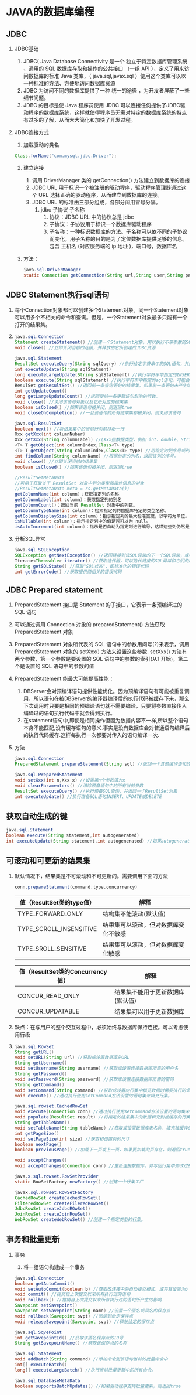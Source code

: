# JAVA的数据库编程

## JDBC

1. JDBC基础

   1. JDBC( Java Database Connectivity 是一个 独立于特定数据库管理系统 、通用的 SQL 数据库存取和操作的公共接口 （一组 API ），定义了用来访问数据库的标准 Java 类库，（ java.sql,javax.sql ）使用这个类库可以以一种标准的方法、方便地访问数据库资源
   2. JDBC 为访问不同的数据库提供了一种 统一的途径 ，为开发者屏蔽了一些细节问题。
   3. JDBC 的目标是使 Java 程序员使用 JDBC 可以连接任何提供了JDBC驱动程序的数据库系统，这样就使得程序员无需对特定的数据库系统的特点有过多的了解，从而大大简化和加快了开发过程。

2. JDBC连接方式

   1. 加载驱动的类名

   ~~~java
   Class.forName("com.mysql.jdbc.Driver");
   ~~~

   2. 建立连接

      1. 调用 DriverManager 类的 getConnection() 方法建立到数据库的连接
      2. JDBC URL 用于标识一个被注册的驱动程序，驱动程序管理器通过这个 URL 选择正确的驱动程序，从而建立到数据库的连接。
      3. JDBC URL 的标准由三部分组成，各部分间用冒号分隔。
         1. jdbc 子协议 子名称
            1. 协议：JDBC URL 中的协议总是 jdbc
            2. 子协议：子协议用于标识一个数据库驱动程序
            3. 子名称：一种标识数据库的方法。子名称可以依不同的子协议而变化，用子名称的目的是为了定位数据库提供足够的信息。包含 主机名 (对应服务端的 ip 地址 )，端口号，数据库名

   3. 方法：

      ~~~java
      java.sql.DriverManager
      static Connection getConnection(String url,String user,String password) //建立一个到指定数据库的连接，并返回一个Connection对象
      ~~~
## JDBC Statement执行sql语句

1. 每个Connection对象都可以创建多个Statement对象。同一个Statement对象可以用多个不相关的命令和查询。但是，一个Statement对象最多只能有一个打开的结果集。

2. ~~~java
   java.sql.Connection
   Statement createStatement() //创建一个Statement对象，用以执行不带参数的SQL查询和更新
   void close() //立即关闭当前的连接，并释放由它所创建的JDBC资源
   
   java.sql.Statement
   ResultSet executeQuery(String sqlQuery) //执行给定字符串中的SQL语句，并返回一个用于查看查询结果的ResultSet对象
   int executeUpdate(String sqlStatment) 
   long executeLargeUpdate(String sqlStatement) //执行字符串中指定的INSERT、update、或Delete等SQL语句。还可以执行DDL语句。返回受影响的行数，如果是没有更新计数的语句，则返回0。
   boolean execute(String sqlStatement) //执行字符串中指定的sql语句。可能会产生多个结果集和更新计数。
   ResulSet getResultSet() //返回前一条查询语句的结果集。如果前一条语句未产生结果集，则返回null值
   int getUpdateCount() 
   long getLargeUpdateCount() //返回受前一条更新语句影响的行数。
   void close() //关闭该语句对象以及它所对应的结果集
   boolean isColsed() //如果该语句被关闭，则返回true
   void closeOnCompletion() //一旦该语句的所有结果集都被关闭，则关闭该语句
   
   java.sql.ResultSet
   boolean next() //将结果集中的当前行向前移动一行
   Xxx getXxx(int columnNuber)
   Xxx getXxx(String columnLabel) //(Xxx指数据类型，例如 int、double、String和Date等)
   <T> T getObject(int columnIndex,Class<T> type)
   <T> T getObject(String columnIndex,Class<T> type) //用给定的列序号或列标签返回或更新该列的值，并将值转换成指定的类型
   int findColumn(String columnName) //根据给定的列名，返回该列的序号。
   void close() //立即关闭当前的结果集
   boolean isClosed() //如果该语句被关闭，则返回true
       
   //ResultSetMetaData
   //可用于获取关于 ResultSet 对象中列的类型和属性信息的对象
   //ResultSetMetaData meta = rs.getMetaData();
   getColumnName(int column)：获取指定列的名称
   getColumnLabel(int column)：获取指定列的别名
   getColumnCount()：返回当前 ResultSet 对象中的列数。
   getColumnTypeName(int column)：检索指定列的数据库特定的类型名称。
   getColumnDisplaySize(int column)：指示指定列的最大标准宽度，以字符为单位。
   isNullable(int column)：指示指定列中的值是否可以为 null。
   isAutoIncrement(int column)：指示是否自动为指定列进行编号，这样这些列仍然是只读的。
   ~~~
   
3. 分析SQL异常

   ~~~java
   java.sql.SQLException
   SQLException getNextException() //返回链接到该SQL异常的下一个SQL异常，或者在到达链尾时返回null
   Iterate<Throwable> iterator() //获取迭代器，可以迭代链接的SQL异常和它们的成因
   String getSQLState() //获取"SQL状态"，即标准化的错误代码
   int getErrorCode() //获取提供商相关的错误代码
   ~~~

## JDBC Prepared statement 

1. PreparedStatement 接口是 Statement 的子接口，它表示一条预编译过的SQL 语句

2. 可以通过调用 Connection 对象的 preparedStatement() 方法获取PreparedStatement 对象

3. PreparedStatement 对象所代表的 SQL 语句中的参数用问号(?)来表示，调用 PreparedStatement 对象的 setXxx() 方法来设置这些参数. setXxx() 方法有两个参数，第一个参数是要设置的 SQL 语句中的参数的索引(从1 开始)，第二个是设置的 SQL 语句中的参数的值

4. PreparedStatement 能最大可能提高性能：

   1. DBServer会对预编译语句提供性能优化。因为预编译语句有可能被重复调用，所以语句在被DBServer的编译器编译后的执行代码被缓存下来，那么下次调用时只要是相同的预编译语句就不需要编译，只要将参数直接传入编译过的语句执行代码中就会得到执行。
   2. 在statement语句中,即使是相同操作但因为数据内容不一样,所以整个语句本身不能匹配,没有缓存语句的意义.事实是没有数据库会对普通语句编译后的执行代码缓存.这样每执行一次都要对传入的语句编译一次.

5. 方法

   ~~~java
   java.sql.Connection
   PreparedStatement prepareStatement(String sql) //返回一个含预编译语句的PreparedStatement对象。
   
   java.sql.PreparedStatement
   void setXxx(int n,Xxx x) //设置第n个参数值为x
   void clearParamenters() //清除预备语句中的所有当前参数
   ResultSet executeQuery() //执行预备SQL查询，并返回一个ResultSet对象
   int executeUpdate() //执行准备SQL语句INSERT、UPDATE或DELETE
   ~~~

## 获取自动生成的键

~~~java
java.sql.Statement
boolean execute(String statement,int autogenerated)
int executeUpdate(String statement,int autogenerated) //如果autogenerated被设置为Statement.RETURN_GENERATED_KEYS，并且该语句是一条INSERT语句，那么第一列是自动生成的键
~~~

## 可滚动和可更新的结果集

1. 默认情况下，结果集是不可滚动和不可更新的。需要调用下面的方法

   ~~~java
   conn.prepareStatement(command,type,concurrency)
   ~~~

   | 值（ResultSet类的type值） | 解释                                 |
   | ------------------------- | ------------------------------------ |
   | TYPE_FORWARD_ONLY         | 结构集不能滚动(默认值)               |
   | TYPE_SCROLL_INSENSITIVE   | 结果集可以滚动，但对数据库变化不敏感 |
   | TYPE_SROLL_SENSITIVE      | 结果集可以滚动，但对数据库变化敏感   |

   | 值（ResultSet类的Concurrency值） | 解释                             |
   | -------------------------------- | -------------------------------- |
   | CONCUR_READ_ONLY                 | 结果集不能用于更新数据库(默认值) |
   | CONCUR_UPDATABLE                 | 结果集可以用于更新数据库         |

2. 缺点：在与用户的整个交互过程中，必须始终与数据库保持连接。可以考虑使用行级

3. ~~~java
   java.sql.RowSet
   String getURL()
   void setURL(String url) //获取或设置数据库的URL
   String getUsername()
   void setUsername(String username) //获取或设置连接数据库所需的用户名
   String getPassword()
   void setPassword(String password) //获取或设置连接数据库所需的密码
   String getCommand()
   void setCommand(String command) //获取或设置向行集中填充数据时需要执行的命令
   void execute() //通过执行使用setCommand方法设置的语句集来填充行集。
   
   java.sql.rowset.CachedRowSet
   void execute(Connection conn) //通过执行使用setCommand方法设置的语句集来填充行集
   void populate(ResultSet result) //将指定的结果集中的数据填充到被缓存的行集中
   String getTableName() 
   void setTableName(String tableName) //获取或设置数据库表名称，填充被缓存的行集时所需的数据来自该表
   int getPageSize()
   void setPageSize(int size) //获取和设置页的尺寸
   boolean nextPage() 
   boolean previousPage() //加载下一页或上一页，如果要加载的页存在，则返回true
   
   void acceptChanges()
   void acceptChanges(Connection conn) //重新连接数据库，并写回行集中修改过的数据
   
   java.x.sql.rowset.RowSetProvider
   static RowSetFactory newFactory() //创建一个行集工厂
   
   javax.sql.rowset.RowSetFactory
   CachedRowSet createCachedRowSet()
   FilteredRowSet createFileredRowSet()
   JdbcRowSet createJdbcROwSet()
   JoinRowSet createJoinRowSet()
   WebRowSet createWebRowSet() //创建一个指定类型的行集。
   ~~~

## 事务和批量更新

1. 事务

   1. 将一组语句构建成一个事务

   ~~~java
   java.sql.Connection
   boolean getAutoCommit() 
   void setAutoCommit(boolean b) //获取改连接中的自动提交模式，或将其设置为b
   void commit() //提交自上次提交以来所有执行过的语句
   void rollback() //撤销自上次提交以来所有执行过的语句所产生的影响
   Savepoint setSavepoint()
   Savepoint setSavepoint(String name) //设置一个匿名或具名的保存点
   void rollback(Savepoint svpt) //回滚到给定保存点
   void releaseSavepoint(Savepoint svpt) //释放给定的保存点
   
   java.sql.SqvePoint
   int getSavepointId() //获取该匿名保存点的ID号
   String getSavepointName() //获取该保存点的名称
   
   java.sql.Statement
   void addBatch(String command) //添加命令到该语句当前的批量命令中
   int[] executeBatch() 
   long[] executeLargeBatch() //执行当前批量更新中的所有命令。
   
   java.sql.DatabaseMetaData
   boolean supportsBatchUpdates() //如果驱动程序支持批量更新，则返回true
   
   ~~~

   



   

   

   
